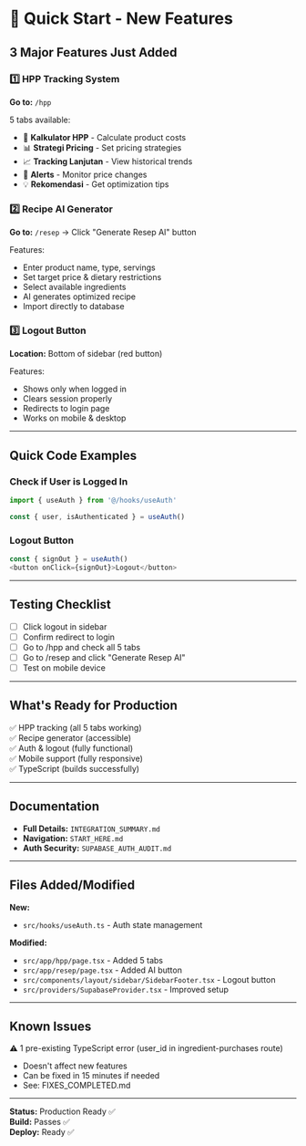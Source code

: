 # 🚀 Quick Start - New Features

## 3 Major Features Just Added

### 1️⃣ HPP Tracking System
**Go to:** `/hpp`

5 tabs available:
- 🧮 **Kalkulator HPP** - Calculate product costs
- 📊 **Strategi Pricing** - Set pricing strategies
- 📈 **Tracking Lanjutan** - View historical trends
- 🚨 **Alerts** - Monitor price changes
- 💡 **Rekomendasi** - Get optimization tips

### 2️⃣ Recipe AI Generator
**Go to:** `/resep` → Click "Generate Resep AI" button

Features:
- Enter product name, type, servings
- Set target price & dietary restrictions
- Select available ingredients
- AI generates optimized recipe
- Import directly to database

### 3️⃣ Logout Button
**Location:** Bottom of sidebar (red button)

Features:
- Shows only when logged in
- Clears session properly
- Redirects to login page
- Works on mobile & desktop

---

## Quick Code Examples

### Check if User is Logged In
```typescript
import { useAuth } from '@/hooks/useAuth'

const { user, isAuthenticated } = useAuth()
```

### Logout Button
```typescript
const { signOut } = useAuth()
<button onClick={signOut}>Logout</button>
```

---

## Testing Checklist

- [ ] Click logout in sidebar
- [ ] Confirm redirect to login
- [ ] Go to /hpp and check all 5 tabs
- [ ] Go to /resep and click "Generate Resep AI"
- [ ] Test on mobile device

---

## What's Ready for Production

✅ HPP tracking (all 5 tabs working)  
✅ Recipe generator (accessible)  
✅ Auth & logout (fully functional)  
✅ Mobile support (fully responsive)  
✅ TypeScript (builds successfully)  

---

## Documentation

- **Full Details:** `INTEGRATION_SUMMARY.md`
- **Navigation:** `START_HERE.md`
- **Auth Security:** `SUPABASE_AUTH_AUDIT.md`

---

## Files Added/Modified

**New:**
- `src/hooks/useAuth.ts` - Auth state management

**Modified:**
- `src/app/hpp/page.tsx` - Added 5 tabs
- `src/app/resep/page.tsx` - Added AI button
- `src/components/layout/sidebar/SidebarFooter.tsx` - Logout button
- `src/providers/SupabaseProvider.tsx` - Improved setup

---

## Known Issues

⚠️ 1 pre-existing TypeScript error (user_id in ingredient-purchases route)
- Doesn't affect new features
- Can be fixed in 15 minutes if needed
- See: FIXES_COMPLETED.md

---

**Status:** Production Ready ✅  
**Build:** Passes ✅  
**Deploy:** Ready ✅
